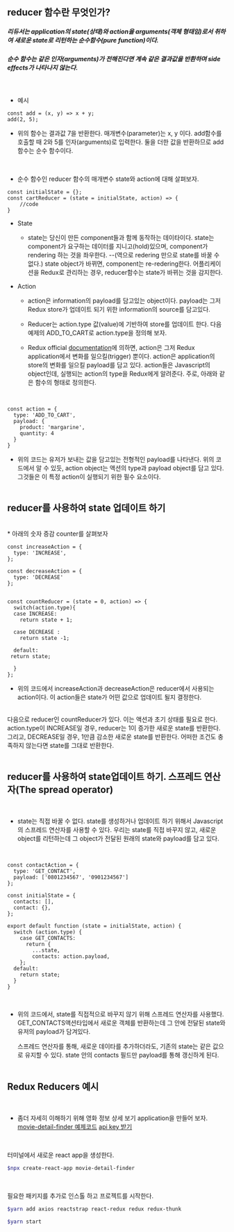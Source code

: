 ## reducer 함수란 무엇인가?

##### 리듀서는 application의 state(상태)와 action을 arguments(객체 형태임)로서 취하여 새로운 state로 리턴하는 순수함수(pure function)이다.

##### 순수 함수는 같은 인자(arguments)가 전해진다면 계속 같은 결과값을 반환하며 side effects가 나타나지 않는다.
<br />

* 예시
```JS
const add = (x, y) => x + y;
add(2, 5);
``` 

* 위의 함수는 결과값 7을 반환한다. 매개변수(parameter)는 x, y 이다. 
add함수를 호출할 때 2와 5를 인자(arguments)로 입력한다.
둘을 더한 값을 반환하므로 add 함수는 순수 함수이다. 
<br />

* 순수 함수인 reducer 함수의 매개변수 state와 action에 대해 살펴보자.

```JS
const initialState = {};
const cartReducer = (state = initialState, action) => {
    //code
}
```

* State 
    * state는 당신이 만든 component들과 함께 동작하는 데이타이다. state는 component가 요구하는 
    데이터를 지니고(hold)있으며, component가 rendering 하는 것을 좌우한다. 
    --(역으로 redering 만으로 state를 바꿀 수 없다.) 
    state object가 바뀌면, component는 re-redering한다. 어플리케이션을 Redux로 관리하는 경우, 
    reducer함수는 state가 바뀌는 것을 감지한다. 

* Action 
    * action은 information의 payload를 담고있는 object이다. payload는 그저 Redux store가 업데이트 되기 위한 
    information의 source를 담고있다. 

    * Reducer는 action.type 값(value)에 기반하여 store를 업데이트 한다.
    다음 예제의 ADD_TO_CART로 action.type을 정의해 보자.

    * Redux official [documentation](https://redux.js.org/introduction/getting-started)에 의하면, 
    action은 그저 Redux application에서 변화를 일으킬(trigger) 뿐이다. action은 application의 store의 변화를 일으킬 
    payload를 담고 있다. action들은 Javascript의 object인데, 실행되는 action의 type을 Redux에게 알려준다. 
    주로, 아래와 같은 함수의 형태로 정의한다. 
<br />

```JS
const action = {
  type: 'ADD_TO_CART',
  payload: {
    product: 'margarine',
    quantity: 4
  }
}
```

  * 위의 코드는 유저가 보내는 값을 담고있는 전형적인 payload를 나타낸다. 위의 코드에서 알 수 있듯, 
  action object는 액션의 type과 payload object를 담고 있다. 그것들은 이 특정 action이 실행되기 
  위한 필수 요소이다. 
<br /><br />

## reducer를 사용하여 state 업데이트 하기 
<br />
* 아래의 숫자 증감 counter를 살펴보자 

```JS
const increaseAction = {
  type: 'INCREASE',
}; 

const decreaseAction = {
  type: 'DECREASE'
}; 


const countReducer = (state = 0, action) => {
  switch(action.type){
  case INCREASE: 
    return state + 1;

  case DECREASE : 
    return state -1;

  default: 
 return state;

  }
};
```


* 위의 코드에서 increaseAction과 decreaseAction은 reducer에서 사용되는 action이다. 
  이 action들은 state가 어떤 값으로 업데이트 될지 결정한다. 
<br />
  다음으로 reducer인 countReducer가 있다.
  이는 액션과 초기 상태를 필요로 한다. action.type이 INCREASE일 경우, reducer는 1이 증가한 새로운
  state를 반환한다. 그리고, DECREASE일 경우, 1만큼 감소한 새로운 state를 반환한다. 
  어떠한 조건도 충족하지 않는다면 state를 그대로 반환한다.
<br /><br />


## reducer를 사용하여 state업데이트 하기. 스프레드 연산자(The spread operator)
<br />

* state는 직접 바꿀 수 없다. state를 생성하거나 업데이트 하기 위해서 Javascript의 스프레드 연산자를 사용할 수 있다. 
  우리는 state를 직접 바꾸지 않고, 새로운 object를 리턴하는데 그 object가 전달된 원래의 state와 payload를
  담고 있다.
<br />

```JS
const contactAction = {
  type: 'GET_CONTACT',
  payload: ['0801234567', '0901234567']
};

const initialState = {
  contacts: [],
  contact: {},
};

export default function (state = initialState, action) {
  switch (action.type) {
    case GET_CONTACTS: 
      return {
        ...state,
        contacts: action.payload,
    };
  default: 
    return state;
  }
}
```
<br />

* 위의 코드에서, state를 직접적으로 바꾸지 않기 위해 스프레드 연산자를 사용했다. 
  GET_CONTACTS액션타입에서 새로운 객체를 반환하는데 그 안에 전달된 state와 유저의 payload가 담겨있다.
  
  스프레드 연산자를 통해, 새로운 데이타를 추가하더라도, 기존의 state는 같은 값으로 유지할 수 있다. 
  state 안의 contacts 필드만 payload를 통해 갱신하게 된다.
<br /><br />

## Redux Reducers 예시
<br />

* 좀더 자세히 이해하기 위해 영화 정보 상세 보기 application을 만들어 보자.
[movie-detail-finder 예제코드](./movie-detail-finder/)
[api key 받기](http://www.omdbapi.com/)
<br />

터미널에서 새로운 react app을 생성한다.

```bash
$npx create-react-app movie-detail-finder
```
<br />

필요한 패키지를 추가로 인스톨 하고 프로젝트를 시작한다.

```bash
$yarn add axios reactstrap react-redux redux redux-thunk
```
```bash
$yarn start
```
<br />







